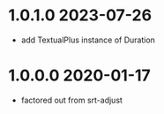 1.0.1.0 2023-07-26
==================
- add TextualPlus instance of Duration

1.0.0.0 2020-01-17
==================
- factored out from srt-adjust
